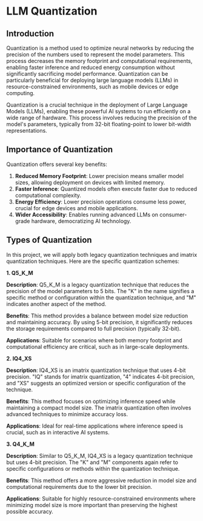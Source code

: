 # LLM Quantization

## Introduction

Quantization is a method used to optimize neural networks by reducing the precision of the numbers used to represent the model parameters. This process decreases the memory footprint and computational requirements, enabling faster inference and reduced energy consumption without significantly sacrificing model performance. Quantization can be particularly beneficial for deploying large language models (LLMs) in resource-constrained environments, such as mobile devices or edge computing. 

Quantization is a crucial technique in the deployment of Large Language Models (LLMs), enabling these powerful AI systems to run efficiently on a wide range of hardware. This process involves reducing the precision of the model's parameters, typically from 32-bit floating-point to lower bit-width representations.

## Importance of Quantization

Quantization offers several key benefits:

1. **Reduced Memory Footprint**: Lower precision means smaller model sizes, allowing deployment on devices with limited memory.
2. **Faster Inference**: Quantized models often execute faster due to reduced computational complexity.
3. **Energy Efficiency**: Lower precision operations consume less power, crucial for edge devices and mobile applications.
4. **Wider Accessibility**: Enables running advanced LLMs on consumer-grade hardware, democratizing AI technology.

## Types of Quantization 

In this project, we will apply both legacy quantization techniques and imatrix quantization techniques. Here are the specific quantization schemes: 

**1. Q5_K_M**

**Description**: Q5_K_M is a legacy quantization technique that reduces the precision of the model parameters to 5 bits. The "K" in the name signifies a specific method or configuration within the quantization technique, and "M" indicates another aspect of the method. 

**Benefits**: This method provides a balance between model size reduction and maintaining accuracy. By using 5-bit precision, it significantly reduces the storage requirements compared to full precision (typically 32-bit). 

**Applications**: Suitable for scenarios where both memory footprint and computational efficiency are critical, such as in large-scale deployments. 

**2. IQ4_XS** 

**Description**: IQ4_XS is an imatrix quantization technique that uses 4-bit precision. "IQ" stands for imatrix quantization, "4" indicates 4-bit precision, and "XS" suggests an optimized version or specific configuration of the technique. 

**Benefits**: This method focuses on optimizing inference speed while maintaining a compact model size. The imatrix quantization often involves advanced techniques to minimize accuracy loss. 

**Applications**: Ideal for real-time applications where inference speed is crucial, such as in interactive AI systems. 

**3. Q4_K_M**

**Description**: Similar to Q5_K_M, IQ4_XS is a legacy quantization technique but uses 4-bit precision. The "K" and "M" components again refer to specific configurations or methods within the quantization technique. 

**Benefits**: This method offers a more aggressive reduction in model size and computational requirements due to the lower bit precision. 

**Applications**: Suitable for highly resource-constrained environments where minimizing model size is more important than preserving the highest possible accuracy. 